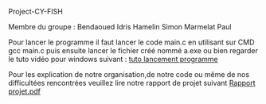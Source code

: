 Project-CY-FISH 

Membre du groupe : Bendaoued Idris
                   Hamelin Simon
                   Marmelat Paul


Pour lancer le programme il faut lancer le code main.c en utilisant sur CMD gcc main.c puis ensuite lancer le fichier créé nommé a.exe ou bien regarder le tuto vidéo pour windows suivant : [tuto lancement programme](https://github.com/Simonhamel1/Project-CY-FISH/blob/main/tuto_lancement_git_hub.mp4)

Pour les explication de notre organisation,de notre code ou même de nos difficultées rencontrées veuillez lire notre rapport de projet suivant [Rapport projet.pdf](https://github.com/Simonhamel1/Project-CY-FISH/blob/main/Rapport%20projet.pdf)
